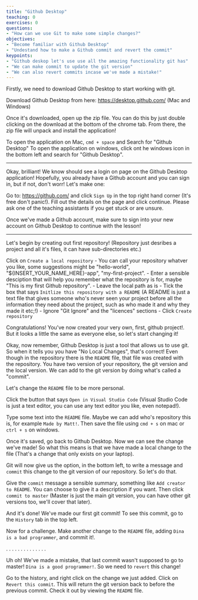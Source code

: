 ```yaml
---
title: "Github Desktop"
teaching: 0
exercises: 0
questions:
- "How can we use Git to make some simple changes?"
objectives:
- "Become familiar with Github Desktop"
- "Undestand how to make a Github commit and revert the commit"
keypoints:
- "Github deskop let's use use all the amazing functionality git has"
- "We can make commit to update the git version"
- "We can also revert commits incase we've made a mistake!"
---
```


Firstly, we need to download Github Desktop to start working with git.

Download Github Desktop from here: https://desktop.github.com/ (Mac and Windows)

Once it's downloaded, open up the zip file. You can do this by just double clicking on the download at the bottom of the chrome tab. From there, the zip file will unpack and install the application!

To open the application on Mac, `cmd + space` and Search for "Github Desktop"
To open the application on windows, click ont he windows icon in the bottom left and search for "Github Desktop".

---

Okay, brilliant! We know should see a login on page on the Github Desktop application! Hopefully, you already have a Github account and you can sign in, but if not, don't worr! Let's make one:

Go to: https://github.com/ and click `Sign Up` in the top right hand corner (It's free don't panic!). Fill out the details on the page and click continue. Please ask one of the teaching assistants if you get stuck or are unsure.

Once we've made a Github account, make sure to sign into your new account on Github Desktop to continue with the lesson!

---

Let's begin by creating out first repository!
(Repository just desribes a project and all it's files, it can have sub-directories etc.)

Click on `Create a local repository` - You can call your repository whatver you like, some suggestions might be "hello-world", "${INSERT_YOUR_NAME_HERE}-app", "my-first-project".
    - Enter a sensible desciption that will help you remember what the repository is for, maybe "This is my first Github repository".
    - Leave the local path as is
    - Tick the box that says `Initlize this repository with a README` (A README is just a text file that gives someone who's never seen your project before all the information they need about the project, such as who made it and why they made it etc;!)
    - Ignore "Git Ignore" and the "licences" sections
    - Click `Create repository`

Congratulations! You've now created your very own, first, github project!. But it looks a little the same as everyone else, so let's start changing it!

Okay, now remember, Github Desktop is just a tool that allows us to use git. So when it tells you you have "No Local Changes", that's correct! Even though in the repository there is the `README` file, that file was created with the repository. You have two version of your repository, the git version and the local version. We can add to the git version by doing what's called a "commit".

Let's change the  `README` file to be more personal. 

Click the button that says `Open in Visual Studio Code` (Visual Studio Code is just a text editor, you can use any text editor you like, even notepad!).

Type some text into the `README` file. Maybe we can add who's repository this is, for example `Made by Matt!`. Then save the file using `cmd + s` on mac or `ctrl + s` on windows.

Once it's saved, go back to Github Desktop. Now we can see the change we've made! So what this means is that we have made a local change to the file (That's a change that only exists on your laptop).

Git will now give us the option, in the bottom left, to write a message and `commit` this change to the git version of our repository. So let's do that. 

Give the `commit` message a sensible summary, something like `Add creator to README`. You can choose to give it a description if you want. Then click `commit to master` (Master is just the main git version, you can have other git versions too, we'll cover that later).

And it's done! We've made our first git commit! To see this commit, go to the `History` tab in the top left. 

Now for a challenge. Make another change to the `README` file, adding `Dina is a bad programmer`, and commit it!.

.
.
.
.
.
.
.
.
.
.
.
.
.
.

Uh oh! We've made a mistake, that last commit wasn't supposed to go to master! `Dina is a good programmer!`. So we need to `revert` this change!

Go to the history, and right click on the change we just added. Click on `Revert this commit`. This will return the git version back to before the previous commit. Check it out by viewing the `README` file.




